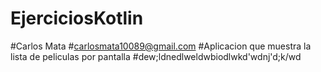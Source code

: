# EjerciciosKotlin
#Carlos Mata
#carlosmata10089@gmail.com
#Aplicacion que muestra la lista de peliculas por pantalla
#dew;ldnedlweldwbiodlwkd'wdnj'd;k/wd